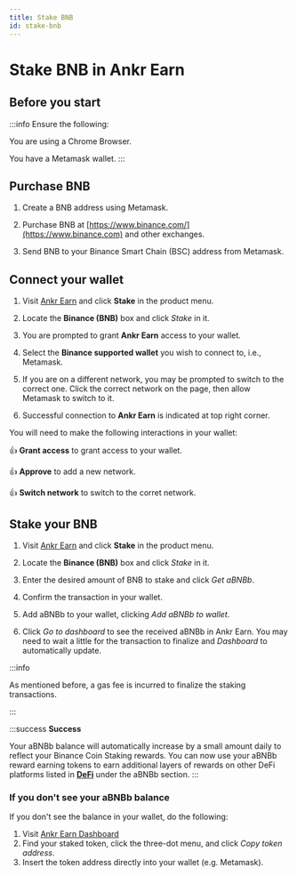 ```yaml
---
title: Stake BNB
id: stake-bnb
---
```


# Stake BNB in Ankr Earn

## Before you start

:::info Ensure the following:

You are using a Chrome Browser.

You have a Metamask wallet.
:::

## Purchase BNB

1. Create a BNB address using Metamask.

2. Purchase BNB at [https://www.binance.com/](https://www.binance.com) and other exchanges.

3. Send BNB to your Binance Smart Chain (BSC) address from Metamask.

## Connect your wallet

1. Visit [Ankr Earn](https://www.ankr.com/earn/) and click **Stake** in the product menu.

2. Locate the **Binance (BNB)** box and click *Stake* in it.

3. You are prompted to grant **Ankr Earn** access to your wallet.

4. Select the **Binance supported wallet** you wish to connect to, i.e., Metamask.

5. If you are on a different network, you may be prompted to switch to the correct one. Click the correct network on the page, then allow Metamask to switch to it.

6. Successful connection to **Ankr Earn** is indicated at top right corner.

You will need to make the following interactions in your wallet:

:thumbsup: **Grant access** to grant access to your wallet.

:thumbsup: **Approve** to add a new network.

:thumbsup: **Switch network** to switch to the corret network.

## Stake your BNB

1. Visit [Ankr Earn](https://www.ankr.com/earn/) and click **Stake** in the product menu. 

2. Locate the **Binance (BNB)** box and click *Stake* in it.

3. Enter the desired amount of BNB to stake and click *Get aBNBb*.

4. Confirm the transaction in your wallet.

5. Add aBNBb to your wallet, clicking  *Add aBNBb to wallet*.

6. Click *Go to dashboard* to see the received aBNBb in Ankr Earn. You may need to wait a little for the transaction to finalize and *Dashboard* to automatically update. 

:::info

As mentioned before, a gas fee is incurred to finalize the staking transactions.

:::

:::success
**Success**

Your aBNBb balance will automatically increase by a small amount daily to reflect your Binance Coin Staking rewards. 
You can now use your aBNBb reward earning tokens to earn additional layers of rewards on other DeFi platforms listed in [**DeFi**](https://ankr.com/earn/defi/) under the aBNBb section.
:::

### If you don't see your aBNBb balance

If you don't see the balance in your wallet, do the following:

1. Visit [Ankr Earn Dashboard](https://www.ankr.com/earn/dashboard) 
2. Find your staked token, click the three-dot menu, and click *Copy token address*.
3. Insert the token address directly into your wallet (e.g. Metamask).
